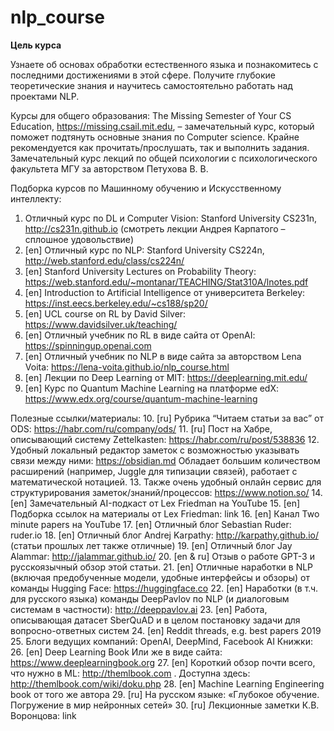 # nlp_course
**Цель курса**

Узнаете об основах обработки естественного языка и познакомитесь с последними достижениями в этой сфере. 
Получите глубокие теоретические знания и научитесь самостоятельно работать над проектами NLP.


Курсы для общего образования:
The Missing Semester of Your CS Education, https://missing.csail.mit.edu, – замечательный курс, который поможет подтянуть основные знания по Computer science. Крайне рекомендуется как прочитать/прослушать, так и выполнить задания.
Замечательный курс лекций по общей психологии с психологического факультета МГУ за авторством Петухова В. В.

Подборка курсов по Машинному обучению и Искусственному интеллекту:
1. Отличный курс по DL и Computer Vision: Stanford University CS231n, http://cs231n.github.io (смотреть лекции Андрея Карпатого – сплошное удовольствие)
2. [en] Отличный курс по NLP: Stanford University CS224n,  http://web.stanford.edu/class/cs224n/
3. [en] Stanford University Lectures on Probability Theory: https://web.stanford.edu/~montanar/TEACHING/Stat310A/lnotes.pdf
4. [en] Introduction to Artificial Intelligence от университета Berkeley: https://inst.eecs.berkeley.edu/~cs188/sp20/
5. [en] UCL course on RL by David Silver: https://www.davidsilver.uk/teaching/
6. [en] Отличный учебник по RL в виде сайта от OpenAI: https://spinningup.openai.com
7. [en] Отличный учебник по NLP в виде сайта за авторством Lena Voita: https://lena-voita.github.io/nlp_course.html
8. [en] Лекции по Deep Learning от MIT: https://deeplearning.mit.edu/
9. [en] Курс по Quantum Machine Learning на платформе edX: https://www.edx.org/course/quantum-machine-learning

Полезные ссылки/материалы:
10. [ru] Рубрика “Читаем статьи за вас” от ODS: https://habr.com/ru/company/ods/
11. [ru] Пост на Хабре, описывающий систему Zettelkasten:  https://habr.com/ru/post/538836
12. Удобный локальный редактор заметок с возможностью указывать связи между ними: https://obsidian.md Обладает большим количеством расширений (например, Juggle для типизации связей), работает с математической нотацией.
13. Также очень удобный онлайн сервис для структурирования заметок/знаний/процессов: https://www.notion.so/
14. [en] Замечательный AI-подкаст от Lex Friedman на YouTube
15. [en] Подборка ссылок на материалы от Lex Friedman: link
16. [en] Канал Two minute papers на YouTube
17. [en] Отличный блог Sebastian Ruder: ruder.io
18. [en] Отличный блог Andrej Karpathy: http://karpathy.github.io/ (статьи прошлых лет также отличные)
19. [en] Отличный блог Jay Alammar: http://jalammar.github.io/
20. [en & ru] Отзыв о работе GPT-3 и русскоязычный обзор этой статьи.
21. [en] Отличные наработки в NLP (включая предобученные модели, удобные интерфейсы и обзоры) от команды Hugging Face: https://huggingface.co
22. [en] Наработки (в т.ч. для русского языка) команды DeepPavlov по NLP (и диалоговым системам в частности): http://deeppavlov.ai
23. [en] Работа, описывающая датасет SberQuAD и в целом постановку задачи для вопросно-ответных систем
24. [en] Reddit threads, e.g. best papers 2019
25. Блоги ведущих компаний: OpenAI, DeepMind, Facebook AI
Книжки: 
26. [en] Deep Learning Book Или же в виде сайта: https://www.deeplearningbook.org
27. [en] Короткий обзор почти всего, что нужно в ML: http://themlbook.com . Доступна здесь: http://themlbook.com/wiki/doku.php
28. [en] Machine Learning Engineering book от того же автора
29. [ru] На русском языке: «Глубокое обучение. Погружение в мир нейронных сетей»
30. [ru] Лекционные заметки К.В. Воронцова: link
